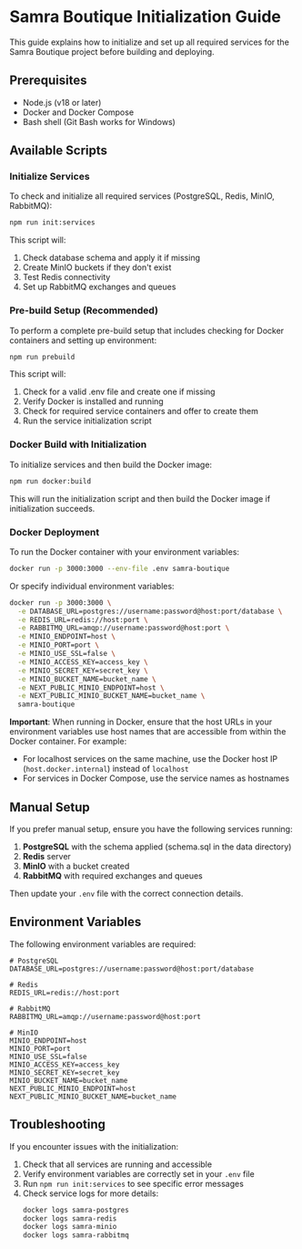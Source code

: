 # Samra Boutique Initialization Guide

This guide explains how to initialize and set up all required services for the Samra Boutique project before building and deploying.

## Prerequisites

- Node.js (v18 or later)
- Docker and Docker Compose
- Bash shell (Git Bash works for Windows)

## Available Scripts

### Initialize Services

To check and initialize all required services (PostgreSQL, Redis, MinIO, RabbitMQ):

```bash
npm run init:services
```

This script will:

1. Check database schema and apply it if missing
2. Create MinIO buckets if they don't exist
3. Test Redis connectivity
4. Set up RabbitMQ exchanges and queues

### Pre-build Setup (Recommended)

To perform a complete pre-build setup that includes checking for Docker containers and setting up environment:

```bash
npm run prebuild
```

This script will:

1. Check for a valid .env file and create one if missing
2. Verify Docker is installed and running
3. Check for required service containers and offer to create them
4. Run the service initialization script

### Docker Build with Initialization

To initialize services and then build the Docker image:

```bash
npm run docker:build
```

This will run the initialization script and then build the Docker image if initialization succeeds.

### Docker Deployment

To run the Docker container with your environment variables:

```bash
docker run -p 3000:3000 --env-file .env samra-boutique
```

Or specify individual environment variables:

```bash
docker run -p 3000:3000 \
  -e DATABASE_URL=postgres://username:password@host:port/database \
  -e REDIS_URL=redis://host:port \
  -e RABBITMQ_URL=amqp://username:password@host:port \
  -e MINIO_ENDPOINT=host \
  -e MINIO_PORT=port \
  -e MINIO_USE_SSL=false \
  -e MINIO_ACCESS_KEY=access_key \
  -e MINIO_SECRET_KEY=secret_key \
  -e MINIO_BUCKET_NAME=bucket_name \
  -e NEXT_PUBLIC_MINIO_ENDPOINT=host \
  -e NEXT_PUBLIC_MINIO_BUCKET_NAME=bucket_name \
  samra-boutique
```

**Important**: When running in Docker, ensure that the host URLs in your environment variables use host names that are accessible from within the Docker container. For example:

- For localhost services on the same machine, use the Docker host IP (`host.docker.internal`) instead of `localhost`
- For services in Docker Compose, use the service names as hostnames

## Manual Setup

If you prefer manual setup, ensure you have the following services running:

1. **PostgreSQL** with the schema applied (schema.sql in the data directory)
2. **Redis** server
3. **MinIO** with a bucket created
4. **RabbitMQ** with required exchanges and queues

Then update your `.env` file with the correct connection details.

## Environment Variables

The following environment variables are required:

```
# PostgreSQL
DATABASE_URL=postgres://username:password@host:port/database

# Redis
REDIS_URL=redis://host:port

# RabbitMQ
RABBITMQ_URL=amqp://username:password@host:port

# MinIO
MINIO_ENDPOINT=host
MINIO_PORT=port
MINIO_USE_SSL=false
MINIO_ACCESS_KEY=access_key
MINIO_SECRET_KEY=secret_key
MINIO_BUCKET_NAME=bucket_name
NEXT_PUBLIC_MINIO_ENDPOINT=host
NEXT_PUBLIC_MINIO_BUCKET_NAME=bucket_name
```

## Troubleshooting

If you encounter issues with the initialization:

1. Check that all services are running and accessible
2. Verify environment variables are correctly set in your `.env` file
3. Run `npm run init:services` to see specific error messages
4. Check service logs for more details:
   ```bash
   docker logs samra-postgres
   docker logs samra-redis
   docker logs samra-minio
   docker logs samra-rabbitmq
   ```
